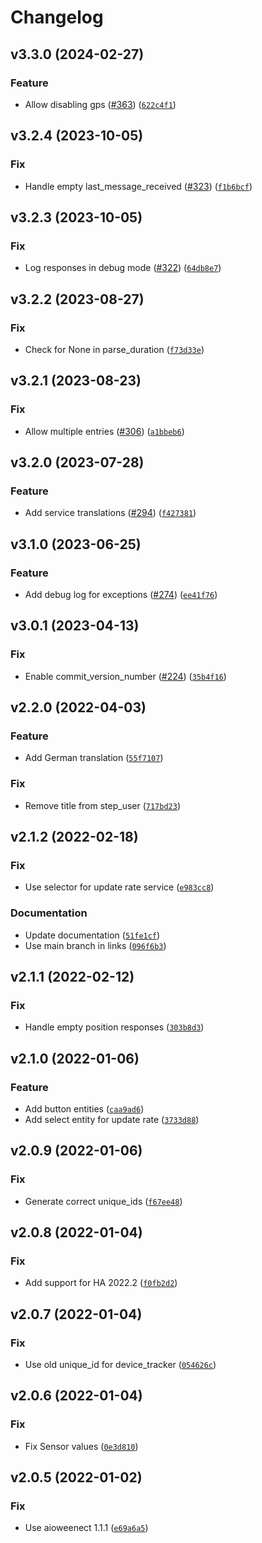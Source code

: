 # Changelog

<!--next-version-placeholder-->

## v3.3.0 (2024-02-27)

### Feature

* Allow disabling gps ([#363](https://github.com/eifinger/hass-weenect/issues/363)) ([`622c4f1`](https://github.com/eifinger/hass-weenect/commit/622c4f1de52014e39d2f2ef1e6b009a16cc6754f))

## v3.2.4 (2023-10-05)

### Fix

* Handle empty last_message_received ([#323](https://github.com/eifinger/hass-weenect/issues/323)) ([`f1b6bcf`](https://github.com/eifinger/hass-weenect/commit/f1b6bcf2635a6277b0e84b6f6552421c1b912a55))

## v3.2.3 (2023-10-05)

### Fix

* Log responses in debug mode ([#322](https://github.com/eifinger/hass-weenect/issues/322)) ([`64db8e7`](https://github.com/eifinger/hass-weenect/commit/64db8e7b5eb206b9edbb1f783ec2c4f60c657022))

## v3.2.2 (2023-08-27)

### Fix

* Check for None in parse_duration ([`f73d33e`](https://github.com/eifinger/hass-weenect/commit/f73d33ec8314737ac6d95204197741303ce10d3a))

## v3.2.1 (2023-08-23)

### Fix

* Allow multiple entries ([#306](https://github.com/eifinger/hass-weenect/issues/306)) ([`a1bbeb6`](https://github.com/eifinger/hass-weenect/commit/a1bbeb6303851744c072c005eb8dbf420d282544))

## v3.2.0 (2023-07-28)

### Feature

* Add service translations ([#294](https://github.com/eifinger/hass-weenect/issues/294)) ([`f427381`](https://github.com/eifinger/hass-weenect/commit/f4273819d82455efe52a94a232ec3ce9fa304891))

## v3.1.0 (2023-06-25)

### Feature

* Add debug log for exceptions ([#274](https://github.com/eifinger/hass-weenect/issues/274)) ([`ee41f76`](https://github.com/eifinger/hass-weenect/commit/ee41f7672ff5ba9dd9c7d23199c42e9f3b335539))

## v3.0.1 (2023-04-13)
### Fix
* Enable commit_version_number ([#224](https://github.com/eifinger/hass-weenect/issues/224)) ([`35b4f16`](https://github.com/eifinger/hass-weenect/commit/35b4f1638eb5291c356f24b9be5ecdaba9ccf0c6))

## v2.2.0 (2022-04-03)
### Feature
* Add German translation ([`55f7107`](https://github.com/eifinger/hass-weenect/commit/55f71079e117bb2617d2543ae1e5130421e71696))

### Fix
* Remove title from step_user ([`717bd23`](https://github.com/eifinger/hass-weenect/commit/717bd23b119fa0196ee5acc25b07e7c3ee015926))

## v2.1.2 (2022-02-18)
### Fix
* Use selector for update rate service ([`e983cc8`](https://github.com/eifinger/hass-weenect/commit/e983cc8fdf5d8593f2b5b16fef6d841fea0702aa))

### Documentation
* Update documentation ([`51fe1cf`](https://github.com/eifinger/hass-weenect/commit/51fe1cf8ed60b1f8df23159866cc4917b2e551f1))
* Use main branch in links ([`096f6b3`](https://github.com/eifinger/hass-weenect/commit/096f6b38214e4a250c05685302e5b069c855d325))

## v2.1.1 (2022-02-12)
### Fix
* Handle empty position responses ([`303b8d3`](https://github.com/eifinger/hass-weenect/commit/303b8d3ad7551e4322c4b932148f0c500f2d3720))

## v2.1.0 (2022-01-06)
### Feature
* Add button entities ([`caa9ad6`](https://github.com/eifinger/hass-weenect/commit/caa9ad6db710ac4a82bd464115ed7fc2c9a64350))
* Add select entity for update rate ([`3733d88`](https://github.com/eifinger/hass-weenect/commit/3733d88948b87de11974933d947bfe93aa8d8519))

## v2.0.9 (2022-01-06)
### Fix
* Generate correct unique_ids ([`f67ee48`](https://github.com/eifinger/hass-weenect/commit/f67ee48e581f1168a4ac3f1508ff214209160d06))

## v2.0.8 (2022-01-04)
### Fix
* Add support for HA 2022.2 ([`f0fb2d2`](https://github.com/eifinger/hass-weenect/commit/f0fb2d2c01606d93009d017b807e4aea48d0d138))

## v2.0.7 (2022-01-04)
### Fix
* Use old unique_id for device_tracker ([`054626c`](https://github.com/eifinger/hass-weenect/commit/054626cbab9a61d294bc8254e9c55cd5cb4d1598))

## v2.0.6 (2022-01-04)
### Fix
* Fix Sensor values ([`0e3d810`](https://github.com/eifinger/hass-weenect/commit/0e3d81066519eb4bc300c647144ad7d64e0adab1))

## v2.0.5 (2022-01-02)
### Fix
* Use aioweenect 1.1.1 ([`e69a6a5`](https://github.com/eifinger/hass-weenect/commit/e69a6a59f209fd5e5687fea34ea9e12203f5c42f))
